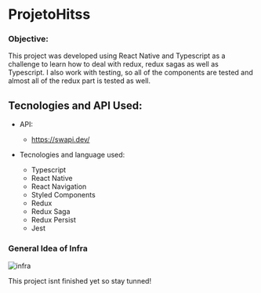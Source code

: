 # ProjetoHitss

### Objective: 
This project was developed using React Native and Typescript as a challenge to learn how to deal with redux, redux sagas as well as Typescript. I also work with testing, so all of the components are tested and almost all of the redux part is tested as well.

## Tecnologies and API Used:

- API:
  - https://swapi.dev/

- Tecnologies and language used: 
  - Typescript
  - React Native
  - React Navigation
  - Styled Components
  - Redux
  - Redux Saga
  - Redux Persist
  - Jest

### General Idea of Infra

![infra](https://user-images.githubusercontent.com/76003107/135733221-65621edd-b9ab-4ba2-b27c-ba37569b6355.jpeg)

This project isnt finished yet so stay tunned!
